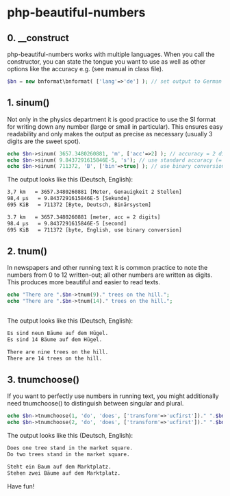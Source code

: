 # php-beautiful-numbers

## 0. __construct ##

php-beautiful-numbers works with multiple languages. When you call the constructor, you can state the tongue you want to use as well as other options like the accuracy e.g. (see manual in class file).  

```php
$bn = new bnformat\bnformat( ['lang'=>'de'] ); // set output to German 
```


## 1. sinum() ##

Not only in the physics department it is good practice to use the SI format for writing down any number (large or small in particular). This ensures easy readability and only makes the output as precise as necessary (usually 3 digits are the sweet spot).  

```php
echo $bn->sinum( 3657.3480260881, 'm', ['acc'=>2] ); // accuracy = 2 digits 
echo $bn->sinum( 9.8437291615846E-5, 's'); // use standard accuracy (= 3 digits)
echo $bn->sinum( 711372, 'B', ['bin'=>true] ); // use binary conversion (instead of SI prefixes) 
```

The output looks like this (Deutsch, English):

```html
3,7 km   = 3657.3480260881 [Meter, Genauigkeit 2 Stellen]
98,4 µs   = 9.8437291615846E-5 [Sekunde]
695 KiB   = 711372 [Byte, Deutsch, Binärsystem]
```
```html
3.7 km   = 3657.3480260881 [meter, acc = 2 digits]
98.4 µs   = 9.8437291615846E-5 [second]
695 KiB   = 711372 [byte, English, use binary conversion]
```


## 2. tnum() ##

In newspapers and other running text it is common practice to note the numbers from 0 to 12 written-out; all other numbers are written as digits. This produces more beautiful and easier to read texts. 

```php
echo "There are ".$bn->tnum(9)." trees on the hill.";
echo "There are ".$bn->tnum(14)." trees on the hill.";
    
```

The output looks like this (Deutsch, English):

```html
Es sind neun Bäume auf dem Hügel.
Es sind 14 Bäume auf dem Hügel.
``` 
```html
There are nine trees on the hill.
There are 14 trees on the hill.
```


## 3. tnumchoose() ##

If you want to perfectly use numbers in running text, you might additionally need tnumchoose() to distinguish between singular and plural. 

```php
echo $bn->tnumchoose(1, 'do', 'does', ['transform'=>'ucfirst'])." ".$bn->tnum($val, 'trees', 'a tree')." stand in the market square.";
echo $bn->tnumchoose(2, 'do', 'does', ['transform'=>'ucfirst'])." ".$bn->tnum($val, 'trees', 'a tree')." stand in the market square.";
```

The output looks like this (Deutsch, English):

```html
Does one tree stand in the market square.
Do two trees stand in the market square.
``` 
```html
Steht ein Baum auf dem Marktplatz.
Stehen zwei Bäume auf dem Marktplatz.
```


Have fun!

